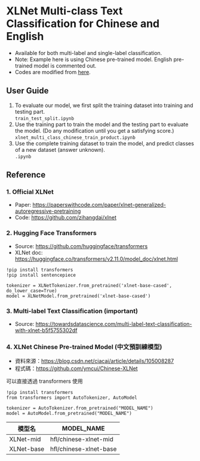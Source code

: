 # XLNet Multi-class Text Classification for Chinese and English
* Available for both multi-label and single-label classification.
* Note: Example here is using Chinese pre-trained model. English pre-trained model is commented out.
* Codes are modified from [here](#3-multi-label-text-classification-important).

## User Guide
1. To evaluate our model, we first split the training dataset into training and testing part.<br/> ```train_test_split.ipynb```
2. Use the training part to train the model and the testing part to evaluate the model. (Do any modification until you get a satisfying score.)<br/> ```xlnet_multi_class_chinese_train_product.ipynb```
3. Use the complete training dataset to train the model, and predict classes of a new dataset (answer unknown).<br/> ```.ipynb```


## Reference
### 1. Official XLNet
- Paper: https://paperswithcode.com/paper/xlnet-generalized-autoregressive-pretraining
- Code: https://github.com/zihangdai/xlnet

### 2. Hugging Face Transformers
- Source: https://github.com/huggingface/transformers
- XLNet doc: https://huggingface.co/transformers/v2.11.0/model_doc/xlnet.html
```
!pip install transformers
!pip install sentencepiece

tokenizer = XLNetTokenizer.from_pretrained('xlnet-base-cased', do_lower_case=True)
model = XLNetModel.from_pretrained('xlnet-base-cased')
```

### 3. Multi-label Text Classification (important)
- Source: https://towardsdatascience.com/multi-label-text-classification-with-xlnet-b5f5755302df

### 4. XLNet Chinese Pre-trained Model (中文預訓練模型)
- 資料來源：https://blog.csdn.net/ciacai/article/details/105008287
- 程式碼：https://github.com/ymcui/Chinese-XLNet

可以直接透過 transformers 使用
```
!pip install transformers
from transformers import AutoTokenizer, AutoModel

tokenizer = AutoTokenizer.from_pretrained("MODEL_NAME")
model = AutoModel.from_pretrained("MODEL_NAME")
```
|模型名|MODEL_NAME|
|---|---|
|XLNet-mid|hfl/chinese-xlnet-mid|
|XLNet-base|hfl/chinese-xlnet-base|

